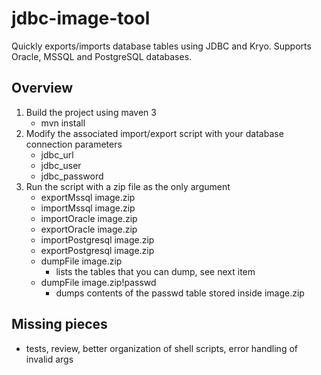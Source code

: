 # jdbc-image-tool
Quickly exports/imports database tables using JDBC and Kryo. 
Supports Oracle, MSSQL and PostgreSQL databases.

## Overview
1. Build the project using maven 3
   * mvn install
2. Modify the associated import/export script with your database connection parameters
   * jdbc_url
   * jdbc_user
   * jdbc_password
3. Run the script with a zip file as the only argument
   * exportMssql image.zip
   * importMssql image.zip
   * importOracle image.zip
   * exportOracle image.zip
   * importPostgresql image.zip
   * exportPostgresql image.zip
   * dumpFile image.zip
      * lists the tables that you can dump, see next item
   * dumpFile image.zip!passwd
      * dumps contents of the passwd table stored inside image.zip

## Missing pieces
* tests, review, better organization of shell scripts, error handling of invalid args
